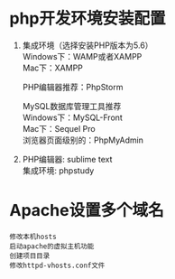 php开发环境安装配置
======
1.
    集成环境（选择安装PHP版本为5.6）    
    Windows下：WAMP或者XAMPP    
    Mac下：XAMPP       

    PHP编辑器推荐：PhpStorm    

    MySQL数据库管理工具推荐   
    Windows下：MySQL-Front   
    Mac下：Sequel Pro   
    浏览器页面级别的：PhpMyAdmin   
   
2.
     PHP编辑器: sublime text    
     集成环境: phpstudy
     
Apache设置多个域名
==========

    修改本机hosts   
    启动apache的虚拟主机功能   
    创建项目目录   
    修改httpd-vhosts.conf文件  




